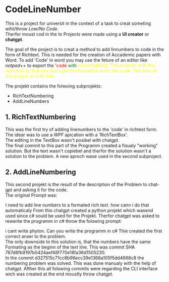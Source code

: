 # CodeLineNumber
This is a project for universit in the context of a task to creat someting wiht/throw *Low/No Code*.  
Therfor moust cod in the to Projects were made using a **UI creator** or **chatgpt**.  

The goal of the project is to creat a method to add linnumbers to code in the form of Richtext.
This is needed for the creation of Accademic papers with Word. 
To add 'Code' in word you may use the feture of an editor like *notpad++* to export the '<span style="color:red">code</span><span style="color:green"> with</span><span style="color:yellow"> sintaxhigliting<span>'. 
The probelm with this workflow is, that you don't get the linnumber witch the code. 
The ame of this project is to fix this.  
  
The projekt contains the folwoing subprojekts:
* RichTextNumbering
* AddLineNumbers

## 1. RichTextNumbering
This was the first try of adding linenumbers to the 'code' in richtext form. The idear was to use a *WPF* apication with a 'RichTextBox'.  
The editing in the TextBox wasn't posibel with chatgpt.  
The final commit to this part of the Programm created a fisualy "working" solution. But the text wasn't copiebel and therfor the solution wasn't a solution to the problem. A new aproch wase used in the second subproject.  

## 2. AddLineNumbering
This second projekt is the result of the description of the Problem to chat-gpt and asking it for the code.  
The original Prompt was:  
 


 I need to add line numbers to a formated rich text. how cann i do that automaticaly
From this chatgpt created a python projekt which wasend used since c# sould be used for the Projekt. 
Therfor chatgpt was asked to rewerite the programm in c# throw the folowing prompt:  
 


 i cant write phyton. Can you write the programm in c#
Thie created the first correct anser to the problem.  
The only downside to this solution is, that the numbers have the same Formating as the beginn of the text line. This was commit SHA 787d6fb9197b5424aef48f770e18fa36d1505230.  
In the commit d327515c71cc8b96ecc39e1368a105f5dd4668c8 the numbering problem was solved. This was done manualy with the help of chatgpt. Afther this all folowing commits were regarding the CLI interface wich was created at the end moustly throw chatgpt.  
